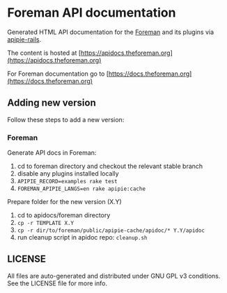 # Foreman API documentation

Generated HTML API documentation for the [Foreman](https://www.theforeman.org)
and its plugins via [apipie-rails](https://github.com/Apipie/apipie-rails).

The content is hosted at [https://apidocs.theforeman.org](https://apidocs.theforeman.org)

For Foreman documentation go to [https://docs.theforeman.org](https://docs.theforeman.org)

## Adding new version

Follow these steps to add a new version:

### Foreman

Generate API docs in Foreman:

1. cd to foreman directory and checkout the relevant stable branch
1. disable any plugins installed locally
1. `APIPIE_RECORD=examples rake test`
1. `FOREMAN_APIPIE_LANGS=en rake apipie:cache`

Prepare folder for the new version (X.Y)

1. cd to apidocs/foreman directory
1. `cp -r TEMPLATE X.Y`
1. `cp -r dir/to/foreman/public/apipie-cache/apidoc/* Y.Y/apidoc`
1. run cleanup script in apidoc repo: `cleanup.sh`

## LICENSE

All files are auto-generated and distributed under GNU GPL v3 conditions. See
the LICENSE file for more info.

